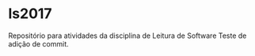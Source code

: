 # ls2017
Repositório para atividades da disciplina de Leitura de Software
Teste de adição de commit.